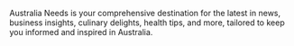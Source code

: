 Australia Needs is your comprehensive destination for the latest in news, business insights, culinary delights, health tips, and more, tailored to keep you informed and inspired in Australia.

<!---
Australianeeds/Australianeeds is a ✨ special ✨ repository because its `README.md` (this file) appears on your GitHub profile.
You can click the Preview link to take a look at your changes.
--->
